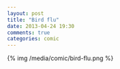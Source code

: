 ```yaml
---
layout: post
title: "Bird flu"
date: 2013-04-24 19:30
comments: true
categories: comic
---
```

{% img /media/comic/bird-flu.png %}
